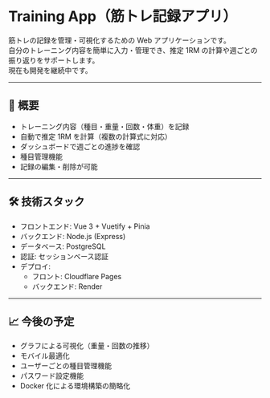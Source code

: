 # Training App（筋トレ記録アプリ）

筋トレの記録を管理・可視化するための Web アプリケーションです。  
自分のトレーニング内容を簡単に入力・管理でき、推定 1RM の計算や週ごとの振り返りをサポートします。  
現在も開発を継続中です。

---

## 🚀 概要

- トレーニング内容（種目・重量・回数・体重）を記録
- 自動で推定 1RM を計算（複数の計算式に対応）
- ダッシュボードで週ごとの進捗を確認
- 種目管理機能
- 記録の編集・削除が可能

---

## 🛠 技術スタック

- フロントエンド: Vue 3 + Vuetify + Pinia
- バックエンド: Node.js (Express)
- データベース: PostgreSQL
- 認証: セッションベース認証
- デプロイ:
  - フロント: Cloudflare Pages
  - バックエンド: Render

---

## 📈 今後の予定

- グラフによる可視化（重量・回数の推移）
- モバイル最適化
- ユーザーごとの種目管理機能
- パスワード設定機能
- Docker 化による環境構築の簡略化

